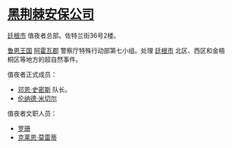 # [黑荆棘安保公司](../特殊地点/黑荆棘安保公司.md)

[廷根市](../地区/廷根市.md) 值夜者总部。佐特兰街36号2楼。

[鲁恩王国](../国家/鲁恩王国.md) [阿霍瓦郡](../地区/阿霍瓦郡.md) 警察厅特殊行动部第七小组。处理 [廷根市](../地区/廷根市.md) 北区、西区和金梧桐区等地方的超自然事件。

值夜者正式成员：
+ [邓恩·史密斯](../人物/邓恩·史密斯.md) 队长。
+ [伦纳德·米切尔](../人物/伦纳德·米切尔.md)

值夜者文职人员：
+ [罗珊](../龙套/罗珊.md)
+ [克莱恩·莫雷蒂](../人物/克莱恩·莫雷蒂.md)
